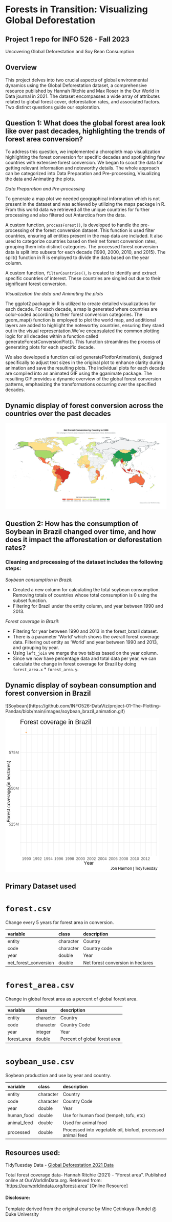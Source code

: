 # Forests in Transition: Visualizing Global Deforestation
## Project 1 repo for INFO 526 - Fall 2023
Uncovering Global Deforestation and Soy Bean Consumption

## Overview
This project delves into two crucial aspects of global environmental dynamics using the Global Deforestation dataset, a comprehensive resource published by Hannah Ritchie and Max Roser in the Our World in Data journal in 2021. The dataset encompasses a wide array of attributes related to global forest cover, deforestation rates, and associated factors. Two distinct questions guide our exploration.

## Question 1: What does the global forest area look like over past decades, highlighting the trends of forest area conversion?
To address this question, we implemented a choropleth map visualization highlighting the forest conversion for specific decades and spotlighting few countries with extensive forest conversion. We began to scout the data for getting relevant information and noteworthy details. The whole approach can be categorized into Data Preparation and Pre-processing, Visualizing the data and Animating the plots.

*Data Preparation and Pre-processing*

To generate a map plot we needed geographical information which is not present in the dataset and was achieved by utilizing the maps package in R. From this world data we retrieved all the unique countries for further processing and also filtered out Antarctica from the data.

A custom function, `processForest()`, is developed to handle the pre-processing of the forest conversion dataset. This function is used filter countries, ensuring all entities present in the map data are included. It also used to categorize countries based on their net forest conversion rates, grouping them into distinct categories. The processed forest conversion data is split into subsets for each decade (1990, 2000, 2010, and 2015). The split() function in R is employed to divide the data based on the year column.

A custom function, `filterCountries()`, is created to identify and extract specific countries of interest. These countries are singled out due to their significant forest conversion.

*Visualization the data and Animating the plots*

The ggplot2 package in R is utilized to create detailed visualizations for each decade. For each decade, a map is generated where countries are color-coded according to their forest conversion categories. The geom_map() function is employed to plot the world map, and additional layers are added to highlight the noteworthy countries, ensuring they stand out in the visual representation.We’ve encapsulated the common plotting logic for all decades within a function called generateForestConversionPlot(). This function streamlines the process of generating plots for each specific decade.

We also developed a function called generatePlotforAnimation(), designed specifically to adjust text sizes in the original plot to enhance clarity during animation and save the resulting plots. The individual plots for each decade are compiled into an animated GIF using the gganimate package. The resulting GIF provides a dynamic overview of the global forest conversion patterns, emphasizing the transformations occurring over the specified decades.

## Dynamic display of forest conversion across the countries over the past decades

![World Forestation](https://github.com/INFO526-DataViz/project-01-The-Plotting-Pandas/blob/main/images/world_forestaion.gif)

## Question 2: How has the consumption of Soybean in Brazil changed over time, and how does it impact the afforestation or deforestation rates?
### Cleaning and processing of the dataset includes the following steps:

*Soybean consumption in Brazil:*

- Created a new column for calculating the total soybean consumption. Removing totals of countries whose total consumption is 0 using the subset function.
- Filtering for Brazil under the entity column, and year between 1990 and 2013.

*Forest coverage in Brazil:*

- Filtering for year between 1990 and 2013 in the forest_brazil dataset.
- There is a parameter ‘World’ which shows the overall forest coverage data. Filtering out entity as ‘World’ and year between 1990 and 2013, and grouping by year.
- Using `left_join` we merge the two tables based on the year column.
- Since we now have percentage data and total data per year, we can calculate the change in forest coverage for Brazil by doing `forest_area.x` * `forest_area.y`.

## Dynamic display of soybean consumption and forest conversion in Brazil

<div align=”center”>![Soybean](https://github.com/INFO526-DataViz/project-01-The-Plotting-Pandas/blob/main/images/soybean_brazil_animation.gif)

![Brazil](https://github.com/INFO526-DataViz/project-01-The-Plotting-Pandas/blob/main/images/forest_brazil_animation.gif)</div>


## Primary Dataset used

# `forest.csv`

Change every 5 years for forest area in conversion.

|variable              |class     |description |
|:---------------------|:---------|:-----------|
|entity                |character | Country |
|code                  |character | Country code |
|year                  |double    | Year |
|net_forest_conversion |double    | Net forest conversion in hectares|

# `forest_area.csv`

Change in global forest area as a percent of global forest area.

|variable    |class     |description |
|:-----------|:---------|:-----------|
|entity      |character | Country|
|code        |character | Country Code |
|year        |integer   | Year |
|forest_area |double    | Percent of global forest area |

# `soybean_use.csv`

Soybean production and use by year and country.

|variable    |class     |description |
|:-----------|:---------|:-----------|
|entity      |character | Country|
|code        |character | Country Code |
|year        |double    | Year |
|human_food  |double    | Use for human food (tempeh, tofu, etc) |
|animal_feed |double    | Used for animal food |
|processed   |double    | Processed into vegetable oil, biofuel, processed animal feed |


## Resources used:
TidyTuesday Data - [Global Deforestation 2021 Data](https://github.com/rfordatascience/tidytuesday/tree/master/data/2021/2021-04-06)

Total forest coverage data- Hannah Ritchie (2021) - "Forest area". Published online at OurWorldInData.org. Retrieved from: 'https://ourworldindata.org/forest-area' [Online Resource]

#### Disclosure:
Template derived from the original course by Mine Çetinkaya-Rundel @ Duke University
